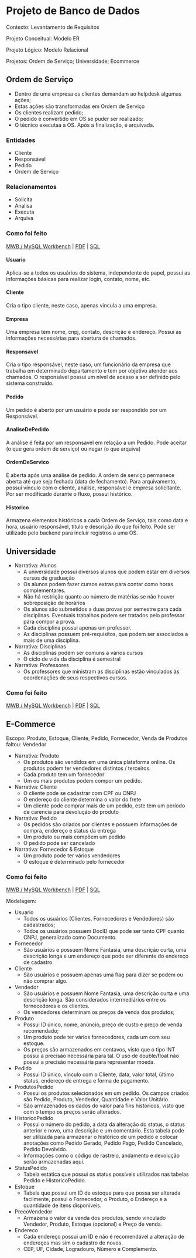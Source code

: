 # Projeto de Banco de Dados

Contexto: Levantamento de Requisitos

Projeto Conceitual: Modelo ER

Projeto Lógico: Modelo Relacional

Projetos: Ordem de Serviço; Universidade; Ecommerce

## Ordem de Serviço

- Dentro de uma empresa os clientes demandam ao helpdesk algumas ações;
- Estas ações são transformadas em Ordem de Serviço
- Os clientes realizam pedido;
- O pedido é convertido em OS se puder ser realizado;
- O técnico executaa a OS. Após a finalização, é arquivada.

### Entidades

- Cliente
- Responsável
- Pedido
- Ordem de Serviço

### Relacionamentos

- Solicita
- Analisa
- Executa
- Arquiva

### Como foi feito

[MWB / MySQL Workbench](estudo-helpdesk.mwb) | [PDF](estudo-helpdesk.pdf) | [SQL](estudo-helpdesk.sql)

#### Usuario

Aplica-se a todos os usuários do sistema, independente do papel, possui as informações básicas para realizar login, contato, nome, etc.

#### Cliente

Cria o tipo cliente, neste caso, apenas vincula a uma empresa.

#### Empresa

Uma empresa tem nome, cnpj, contato, descrição e endereço. Possui as informações necessárias para abertura de chamados.

#### Responsavel

Cria o tipo responsável, neste caso, um funcionário da empresa que trabalha em determinado departamento e tem por objetivo atender aos chamados. O responsável possui um nível de acesso a ser definido pelo sistema construído.

#### Pedido

Um pedido é aberto por um usuário e pode ser respondido por um Responsável. 

#### AnaliseDePedido

A análise é feita por um responsavel em relação a um Pedido. Pode aceitar (o que gera ordem de serviço) ou negar (o que arquiva)

#### OrdemDeServico

É aberta após uma análise de pedido. A ordem de serviço permanece aberta até que seja fechada (data de fechamento). Para arquivamento, possui vínculo com o cliente, análise, responsável e empresa solicitante. Por ser modificado durante o fluxo, possui histórico.

#### Historico

Armazena elementos históricos a cada Ordem de Serviço, tais como data e hora, usuário responsável, título e descrição do que foi feito. Pode ser utilizado pelo backend para incluir registros a uma OS.

## Universidade

- Narrativa: Alunos
  - A universidade possui diversos alunos que podem estar em diversos cursos de graduação
  - Os alunos podem fazer cursos extras para contar como horas complementares.
  - Não há restrição quanto ao número de matérias se não houver sobreposição de horários
  - Os alunos são submetidos a duas provas por semestre para cada disciplinas. Eventuais trabalhos podem ser tratados pelo professor para compor a prova. 
  - Cada disciplina possui apenas um professor.
  - As disciplinas possuem pré-requisitos, que podem ser associados a mais de uma disciplina.
- Narrativa: Disciplinas
  - As disciplinas podem ser comuns a vários cursos
  - O ciclo de vida da disciplina é semestral
- Narrativa: Professores
  - Os professores que ministram as disciplinas estão vinculados às coordenações de seus respectivos cursos.

### Como foi feito

[MWB / MySQL Workbench](estudo-universidade.mwb) | [PDF](estudo-universidade.pdf) | [SQL](estudo-universidade.sql)

## E-Commerce

Escopo: Produto, Estoque, Cliente, Pedido, Fornecedor, Venda de Produtos
faltou: Vendedor

- Narrativa: Produto
  - Os produtos são vendidos em uma única plataforma online. Os produtos podem ter vendedores distintos / terceiros.
  - Cada produto tem um fornecedor
  - Um ou mais produtos podem compor um pedido.
- Narrativa: Cliente
  - O cliente pode se cadastrar com CPF ou CNPJ
  - O endereço do cliente determina o valor do frete
  - Um cliente pode comprar mais de um pedido, este tem um período de carencia para devolução do produto
- Narrativa: Pedido
  - Os pedidos são criados por clientes e possuem informações de compra, endereço e status da entrega
  - Um produto ou mais compõem um pedido
  - O pedido pode ser cancelado
- Narrativa: Fornecedor & Estoque
  - Um produto pode ter vários vendedores
  - O estoque é determinado pelo fornecedor

### Como foi feito

[MWB / MySQL Workbench](estudo-ecommerce.mwb) | [PDF](estudo-ecommerce.pdf) | [SQL](estudo-ecommerce.sql)


Modelagem:

 - Usuario
   - Todos os usuários (Clientes, Fornecedores e Vendedores) são cadastrados;
   - Todos os usuários possuem DocID que pode ser tanto CPF quanto CNPJ, generalizado como Documento.
 - Fornecedor
   - São usuários e possuem Nome Fantasia, uma descrição curta, uma descrição longa e um endereço que pode ser diferente do endereço de cadastro.
 - Cliente
   - São usuários e possuem apenas uma flag para dizer se podem ou não comprar algo.
 - Vendedor
   - São usuários e possuem Nome Fantasia, uma descrição curta e uma descrição longa. São considerados intermediários entre os fornecedores e os clientes.
   - Os vendedores determinam os preços de venda dos produtos;
 - Produto
   - Possui ID único, nome, anúncio, preço de custo e preço de venda recomendado;
   - Um produto pode ter vários fornecedores, cada um com seu estoque.
   - Os preços são armazenados em centavos, visto que o tipo INT possui a precisão necessária para tal. O uso de double/float não possui a precisão necessária para representar moeda.
 - Pedido
   - Possui ID único, vínculo com o Cliente, data, valor total, último status, endereço de entrega e forma de pagamento.
 - ProdutosPedido
   - Possui os produtos selecionados em um pedido. Os campos criados são Pedido, Produto, Vendedor, Quantidade e Valor Unitário.
   - São armazenados os dados do valor para fins históricos, visto que com o tempo os preços serão alterados.
 - HistoricoPedido
   - Possui o número do pedido, a data da alteração do status, o status anterior e novo, uma descrição e um comentário. Esta tabela pode ser utilizada para armazenar o histórico de um pedido e colocar anotações como Pedido Gerado, Pedido Pago, Pedido Cancelado, Pedido Devolvido.
   - Informações como o código de rastreio, andamento e devolução serão armazenadas aqui.
 - StatusPedido
   - Tabela estática que possui os status possíveis utilizados nas tabelas Pedido e HistoricoPedido.
 - Estoque
   - Tabela que possui um ID de estoque para que possa ser alterada facilmente, possui o Fornecedor, o Produto, o Endereço e a quantidade de itens disponíveis.
 - PrecoVendedor
   - Armazena o valor da venda dos produtos, sendo vinculado Vendedor, Produto, Estoque (opcional) e Preço de venda.
 - Endereco
   - Cada endereço possui um ID e não é recomendável a alteração de endereços mas sim o cadastro de novos.
   - CEP, UF, Cidade, Logradouro, Número e Complemento.